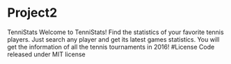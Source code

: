 # Project2
TenniStats
Welcome to TenniStats! Find the statistics of your favorite tennis players. 
Just search any player and get its latest games statistics. You will get the information of all the tennis tournaments in 2016!
#License
Code released under MIT license

